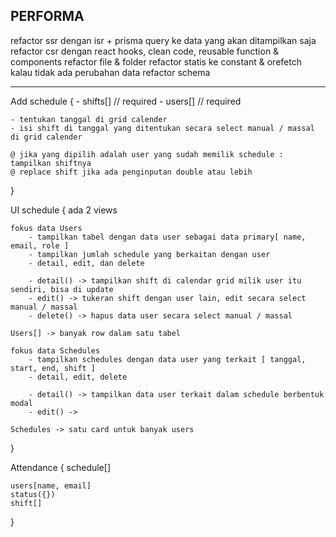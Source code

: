 ## PERFORMA

refactor ssr dengan isr + prisma query ke data yang akan ditampilkan saja
refactor csr dengan react hooks, clean code, reusable function & components
refactor file & folder
refactor statis ke constant & orefetch kalau tidak ada perubahan data
refactor schema

---

Add schedule { 
    - shifts[] // required 
    - users[] // required

    - tentukan tanggal di grid calender
    - isi shift di tanggal yang ditentukan secara select manual / massal di grid calender

    @ jika yang dipilih adalah user yang sudah memilik schedule : tampilkan shiftnya
    @ replace shift jika ada penginputan double atau lebih

}

UI schedule {
    ada 2 views

    fokus data Users
        - tampilkan tabel dengan data user sebagai data primary[ name, email, role ]
        - tampilkan jumlah schedule yang berkaitan dengan user
        - detail, edit, dan delete

        - detail() -> tampilkan shift di calendar grid milik user itu sendiri, bisa di update
        - edit() -> tukeran shift dengan user lain, edit secara select manual / massal
        - delete() -> hapus data user secara select manual / massal

    Users[] -> banyak row dalam satu tabel

    fokus data Schedules
        - tampilkan schedules dengan data user yang terkait [ tanggal, start, end, shift ]
        - detail, edit, delete

        - detail() -> tampilkan data user terkait dalam schedule berbentuk modal
        - edit() -> 

    Schedules -> satu card untuk banyak users

}

Attendance {
    schedule[]

    users[name, email]
    status({})
    shift[]
}
